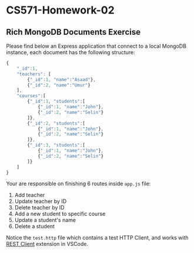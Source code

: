 # CS571-Homework-02
## Rich MongoDB Documents Exercise
Please find below an Express application that connect to a local MongoDB instance, each document has the following structure:
```JavaScript
{
    "_id":1,
    "teachers": [
        {"_id":1, "name":"Asaad"},
        {"_id":2, "name":"Umur"}
    ],
    "courses":[
        {"_id":1, "students":[
            {"_id":1, "name":"John"},
            {"_id":2, "name":"Selin"}
        ]},
        {"_id":2, "students":[
            {"_id":1, "name":"John"},
            {"_id":2, "name":"Selin"}
        ]},
        {"_id":3, "students":[
            {"_id":1, "name":"John"},
            {"_id":2, "name":"Selin"}
        ]}
    ]
}
```
Your are responsible on finishing 6 routes inside `app.js` file:
1. Add teacher
2. Update teacher by ID
3. Delete teacher by ID
4. Add a new student to specific course
5. Update a student's name
6. Delete a student
  
Notice the `test.http` file which contains a test HTTP Client, and works with [REST Client](https://marketplace.visualstudio.com/items?itemName=humao.rest-client) extension in VSCode.
